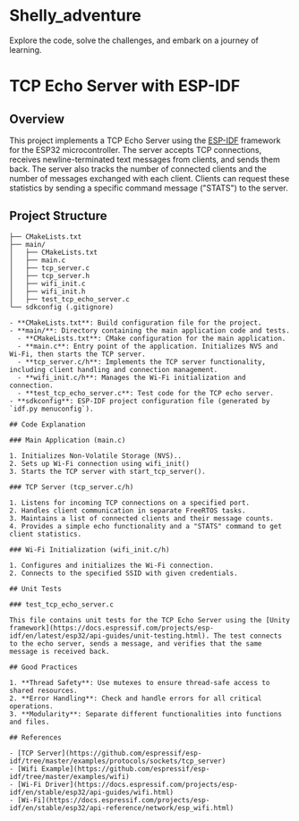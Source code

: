 # Shelly_adventure
Explore the code, solve the challenges, and embark on a journey of learning.
# TCP Echo Server with ESP-IDF

## Overview

This project implements a TCP Echo Server using the [ESP-IDF](https://docs.espressif.com/projects/esp-idf/en/latest/esp32/index.html) framework for the ESP32 microcontroller. The server accepts TCP connections, receives newline-terminated text messages from clients, and sends them back. The server also tracks the number of connected clients and the number of messages exchanged with each client. Clients can request these statistics by sending a specific command message ("STATS") to the server.

## Project Structure


```plaintext
├── CMakeLists.txt
├── main/
│   ├── CMakeLists.txt
│   ├── main.c
│   ├── tcp_server.c
│   ├── tcp_server.h
│   ├── wifi_init.c
│   ├── wifi_init.h
│   ├── test_tcp_echo_server.c
└── sdkconfig (.gitignore)

- **CMakeLists.txt**: Build configuration file for the project.
- **main/**: Directory containing the main application code and tests.
  - **CMakeLists.txt**: CMake configuration for the main application.
  - **main.c**: Entry point of the application. Initializes NVS and Wi-Fi, then starts the TCP server.
  - **tcp_server.c/h**: Implements the TCP server functionality, including client handling and connection management.
  - **wifi_init.c/h**: Manages the Wi-Fi initialization and connection.
  - **test_tcp_echo_server.c**: Test code for the TCP echo server.
- **sdkconfig**: ESP-IDF project configuration file (generated by `idf.py menuconfig`).

## Code Explanation

### Main Application (main.c)

1. Initializes Non-Volatile Storage (NVS)..
2. Sets up Wi-Fi connection using wifi_init()
3. Starts the TCP server with start_tcp_server().

### TCP Server (tcp_server.c/h)

1. Listens for incoming TCP connections on a specified port.
2. Handles client communication in separate FreeRTOS tasks.
3. Maintains a list of connected clients and their message counts.
4. Provides a simple echo functionality and a "STATS" command to get client statistics.

### Wi-Fi Initialization (wifi_init.c/h)

1. Configures and initializes the Wi-Fi connection.
2. Connects to the specified SSID with given credentials.
 
## Unit Tests

### test_tcp_echo_server.c

This file contains unit tests for the TCP Echo Server using the [Unity framework](https://docs.espressif.com/projects/esp-idf/en/latest/esp32/api-guides/unit-testing.html). The test connects to the echo server, sends a message, and verifies that the same message is received back.
 
## Good Practices

1. **Thread Safety**: Use mutexes to ensure thread-safe access to shared resources.
2. **Error Handling**: Check and handle errors for all critical operations.
3. **Modularity**: Separate different functionalities into functions and files.

## References

- [TCP Server](https://github.com/espressif/esp-idf/tree/master/examples/protocols/sockets/tcp_server)
- [Wifi Example](https://github.com/espressif/esp-idf/tree/master/examples/wifi)
- [Wi-Fi Driver](https://docs.espressif.com/projects/esp-idf/en/stable/esp32/api-guides/wifi.html)
- [Wi-Fi](https://docs.espressif.com/projects/esp-idf/en/stable/esp32/api-reference/network/esp_wifi.html)

